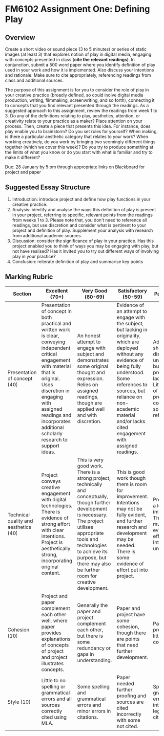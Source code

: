 # FM6102 Assignment One: Defining Play

## Overview

Create a short video or sound piece (3 to 5 minutes) or series of static images (at least 3) that explores notion of play in digital media, engaging with concepts presented in class (**cite the relevant readings**). In conjunction, submit a 500 word paper where you identify definition of play used in your work and how it is implemented. Also discuss your intentions and rationale. Make sure to cite appropriately, referencing readings from class and additional sources.  

The purpose of this assignment is for you to consider the role of play in your creative practice (broadly defined, so could inolve digital media production, writing, filmmaking, screenwriting, and so forth), connecting it to concepts that you find relevant presented through the readings. As a suggested approach to this assignment, review the readings from week 1 to 3. Do any of the definitions relating to play, aesthetics, attention, or creativity relate to your practice as a maker? Place attention on your process. Then, create a piece that presents this idea. For instance, does play enable you to brainstorm? Do you set rules for yourself? When making, is there a particular aesthetic category that relates to your work? When working creatively, do you work by bringing two seemingly different things together (which we cover this week)? Do you try to produce something at the limits of what you know or do you start with what is familiar and try to make it different?

Due: 28 January by 5 pm through appropriate links on Blackboard for project and paper  

## Suggested Essay Structure

1. Introduction: introduce project and define how play functions in your creative practice. 
2. Analysis: identify and analyse the ways this definition of play is present in your project, referring to specific, relevant points from the readings from weeks 1 to 3. Please note that, you don't need to reference all readings, but use discretion and consider what is pertinent to your project and definition of play. Supplement your analysis with research from additional academic sources. 
3. Discussion: consider the significance of play in your practice. Has this project enabled you to think of ways you may be engaging with play, but not have realised? Has it invited you to try out different ways of involving play in your practice?
4. Conclusion: reiterate definition of play and summarise key points

## Marking Rubric

Section | Excellent (70+) | Very Good (60-69) | Satisfactory (50-59) | Pass (40-49)
---|---|---|---|---
Presentation of concept (40) | Presentation of concept in both practical and written work is clear, conveying independent critical engagement with material that is original. Uses discretion in engaging with assigned readings and incorporates additional scholarly research to support ideas. | An honest attempt to engage with subject and demonstrates some original thought and expression. Relies on assigned readings, though are applied well and with discretion. |Evidence of an attempt to engage with the subject, but lacking in originality, which are deployed without any evidence of being fully understood. Some references to sources, but reliance on non-academic material and/or lacks cited engagement with assigned readings. | Adequate, shows some display of understanding, but is poorly presented and lacking detail. Little display of effort to present concept. No sources are referenced.  
Technical quality and aesthetics (40) | Project conveys creative engagement with digital technologies. There is evidence of strong effort with clear intentions. Project is aesthetically strong, incorporating original content. | This is very good work. There is a strong project, technically and conceptually, though further development is necessary. The project utilises appropriate tools and technologies to achieve its purpose, but there may also be further room for creative development. | This is good work though there is room for improvement. Intentions may not be fully evident, and further research and development may be needed. There is some evidence of effort put into project. | Project needs a lot of improving. There is not much evidence of effort. Intentions are unclear.  
Cohesion (10) | Project and paper complement each other well, where paper provides explanations of concepts of project and project illustrates concepts. | Generally the paper and project complement each other, but there is some redundancy or gaps in understanding. | Paper and project have some cohesion, though there are points that need further development. | Paper and project have little if any connection.  
Style (10) | Little to no spelling or grammatical errors and all sources correctly cited using MLA. | Some spelling and grammatical errors and minor errors in citations. | Paper needed further proofing and sources are cited incorrectly with some not cited. | Spelling and grammatical errors interfere with legibility. No citations.
